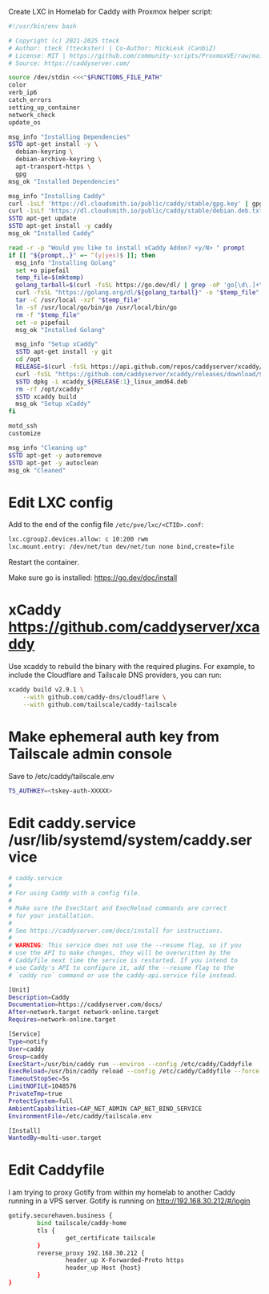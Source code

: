 Create LXC in Homelab for Caddy with Proxmox helper script:

```bash
#!/usr/bin/env bash

# Copyright (c) 2021-2025 tteck
# Author: tteck (tteckster) | Co-Author: MickLesk (CanbiZ)
# License: MIT | https://github.com/community-scripts/ProxmoxVE/raw/main/LICENSE
# Source: https://caddyserver.com/

source /dev/stdin <<<"$FUNCTIONS_FILE_PATH"
color
verb_ip6
catch_errors
setting_up_container
network_check
update_os

msg_info "Installing Dependencies"
$STD apt-get install -y \
  debian-keyring \
  debian-archive-keyring \
  apt-transport-https \
  gpg
msg_ok "Installed Dependencies"

msg_info "Installing Caddy"
curl -1sLf 'https://dl.cloudsmith.io/public/caddy/stable/gpg.key' | gpg --dearmor -o /usr/share/keyrings/caddy-stable-archive-keyring.gpg
curl -1sLf 'https://dl.cloudsmith.io/public/caddy/stable/debian.deb.txt' >/etc/apt/sources.list.d/caddy-stable.list
$STD apt-get update
$STD apt-get install -y caddy
msg_ok "Installed Caddy"

read -r -p "Would you like to install xCaddy Addon? <y/N> " prompt
if [[ "${prompt,,}" =~ ^(y|yes)$ ]]; then
  msg_info "Installing Golang"
  set +o pipefail
  temp_file=$(mktemp)
  golang_tarball=$(curl -fsSL https://go.dev/dl/ | grep -oP 'go[\d\.]+\.linux-amd64\.tar\.gz' | head -n 1)
  curl -fsSL "https://golang.org/dl/${golang_tarball}" -o "$temp_file"
  tar -C /usr/local -xzf "$temp_file"
  ln -sf /usr/local/go/bin/go /usr/local/bin/go
  rm -f "$temp_file"
  set -o pipefail
  msg_ok "Installed Golang"

  msg_info "Setup xCaddy"
  $STD apt-get install -y git
  cd /opt
  RELEASE=$(curl -fsSL https://api.github.com/repos/caddyserver/xcaddy/releases/latest | grep "tag_name" | awk '{print substr($2, 2, length($2)-3) }')
  curl -fsSL "https://github.com/caddyserver/xcaddy/releases/download/${RELEASE}/xcaddy_${RELEASE:1}_linux_amd64.deb" -o $(basename "https://github.com/caddyserver/xcaddy/releases/download/${RELEASE}/xcaddy_${RELEASE:1}_linux_amd64.deb")
  $STD dpkg -i xcaddy_${RELEASE:1}_linux_amd64.deb
  rm -rf /opt/xcaddy*
  $STD xcaddy build
  msg_ok "Setup xCaddy"
fi

motd_ssh
customize

msg_info "Cleaning up"
$STD apt-get -y autoremove
$STD apt-get -y autoclean
msg_ok "Cleaned"
```
# Edit LXC config
Add to the end of the config file `/etc/pve/lxc/<CTID>.conf`:
```bash
lxc.cgroup2.devices.allow: c 10:200 rwm
lxc.mount.entry: /dev/net/tun dev/net/tun none bind,create=file
```
Restart the container.

Make sure go is installed: https://go.dev/doc/install

# xCaddy https://github.com/caddyserver/xcaddy
Use xcaddy to rebuild the binary with the required plugins. For example, to include the Cloudflare and Tailscale DNS providers, you can run:
```bash
xcaddy build v2.9.1 \
    --with github.com/caddy-dns/cloudflare \
    --with github.com/tailscale/caddy-tailscale
```
# Make ephemeral auth key from Tailscale admin console
Save to /etc/caddy/tailscale.env
```bash
TS_AUTHKEY=<tskey-auth-XXXXX>
```

# Edit caddy.service /usr/lib/systemd/system/caddy.service
```bash
# caddy.service
#
# For using Caddy with a config file.
#
# Make sure the ExecStart and ExecReload commands are correct
# for your installation.
#
# See https://caddyserver.com/docs/install for instructions.
#
# WARNING: This service does not use the --resume flag, so if you
# use the API to make changes, they will be overwritten by the
# Caddyfile next time the service is restarted. If you intend to
# use Caddy's API to configure it, add the --resume flag to the
# `caddy run` command or use the caddy-api.service file instead.

[Unit]
Description=Caddy
Documentation=https://caddyserver.com/docs/
After=network.target network-online.target
Requires=network-online.target

[Service]
Type=notify
User=caddy
Group=caddy
ExecStart=/usr/bin/caddy run --environ --config /etc/caddy/Caddyfile
ExecReload=/usr/bin/caddy reload --config /etc/caddy/Caddyfile --force
TimeoutStopSec=5s
LimitNOFILE=1048576
PrivateTmp=true
ProtectSystem=full
AmbientCapabilities=CAP_NET_ADMIN CAP_NET_BIND_SERVICE
EnvironmentFile=/etc/caddy/tailscale.env

[Install]
WantedBy=multi-user.target
```

# Edit Caddyfile
I am trying to proxy Gotify from within my homelab to another Caddy running in a VPS server. Gotify is running on http://192.168.30.212/#/login

```bash
gotify.securehaven.business {
        bind tailscale/caddy-home
        tls {
                get_certificate tailscale
        }
        reverse_proxy 192.168.30.212 {
                header_up X-Forwarded-Proto https
                header_up Host {host}
        }
}
```

